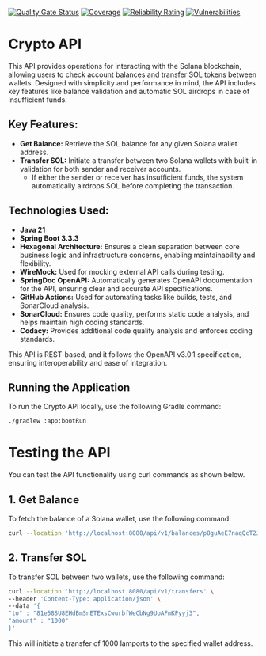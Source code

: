 [![Quality Gate Status](https://sonarcloud.io/api/project_badges/measure?project=Puneethkumarck_crypto-api&metric=alert_status)](https://sonarcloud.io/summary/new_code?id=Puneethkumarck_crypto-api)
[![Coverage](https://sonarcloud.io/api/project_badges/measure?project=Puneethkumarck_crypto-api&metric=coverage)](https://sonarcloud.io/summary/new_code?id=Puneethkumarck_crypto-api)
[![Reliability Rating](https://sonarcloud.io/api/project_badges/measure?project=Puneethkumarck_crypto-api&metric=reliability_rating)](https://sonarcloud.io/summary/new_code?id=Puneethkumarck_crypto-api)
[![Vulnerabilities](https://sonarcloud.io/api/project_badges/measure?project=Puneethkumarck_crypto-api&metric=vulnerabilities)](https://sonarcloud.io/summary/new_code?id=Puneethkumarck_crypto-api)

# Crypto API

This API provides operations for interacting with the Solana blockchain, allowing users to check account balances and transfer SOL tokens between wallets. Designed with simplicity and performance in mind, the API includes key features like balance validation and automatic SOL airdrops in case of insufficient funds.

## Key Features:
- **Get Balance:** Retrieve the SOL balance for any given Solana wallet address.
- **Transfer SOL:** Initiate a transfer between two Solana wallets with built-in validation for both sender and receiver accounts.
    - If either the sender or receiver has insufficient funds, the system automatically airdrops SOL before completing the transaction.

## Technologies Used:
- **Java 21**
- **Spring Boot 3.3.3**
- **Hexagonal Architecture:** Ensures a clean separation between core business logic and infrastructure concerns, enabling maintainability and flexibility.
- **WireMock:** Used for mocking external API calls during testing.
- **SpringDoc OpenAPI:** Automatically generates OpenAPI documentation for the API, ensuring clear and accurate API specifications.
- **GitHub Actions:** Used for automating tasks like builds, tests, and SonarCloud analysis.
- **SonarCloud:** Ensures code quality, performs static code analysis, and helps maintain high coding standards.
- **Codacy:** Provides additional code quality analysis and enforces coding standards.

This API is REST-based, and it follows the OpenAPI v3.0.1 specification, ensuring interoperability and ease of integration.

## Running the Application

To run the Crypto API locally, use the following Gradle command:

```bash
./gradlew :app:bootRun
```

# Testing the API

You can test the API functionality using curl commands as shown below.

## 1. Get Balance
To fetch the balance of a Solana wallet, use the following command:

```bash
curl --location 'http://localhost:8080/api/v1/balances/p8guAeE7naqQcT2JMCp8Q376MLyzt5XynfGw3uCHM75'
```

## 2. Transfer SOL

To transfer SOL between two wallets, use the following command:

```bash
curl --location 'http://localhost:8080/api/v1/transfers' \
--header 'Content-Type: application/json' \
--data '{
"to" : "81e58SU8EHdBmSnETExsCwurbfWeCbNg9UoAFmKPyyj3",
"amount" : "1000"
}'
```
This will initiate a transfer of 1000 lamports to the specified wallet address.

